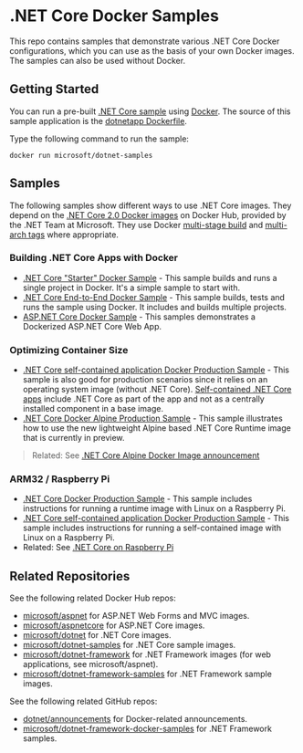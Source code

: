 # .NET Core Docker Samples

This repo contains samples that demonstrate various .NET Core Docker configurations, which you can use as the basis of your own Docker images. The samples can also be used without Docker.

## Getting Started

You can run a pre-built [.NET Core sample](https://hub.docker.com/r/microsoft/dotnet-samples/) using [Docker](https://www.docker.com/products/docker). The source of this sample application is the [dotnetapp Dockerfile](dotnetapp/Dockerfoile).

Type the following command to run the sample:

```console
docker run microsoft/dotnet-samples
```

## Samples

The following samples show different ways to use .NET Core images. They depend on the [.NET Core 2.0 Docker images](https://hub.docker.com/r/microsoft/dotnet/) on Docker Hub, provided by the .NET Team at Microsoft. They use Docker [multi-stage build](https://github.com/dotnet/announcements/issues/18) and [multi-arch tags](https://github.com/dotnet/announcements/issues/14) where appropriate.

### Building .NET Core Apps with Docker

* [.NET Core "Starter" Docker Sample](dotnetapp-prod) - This sample builds and runs a single project in Docker. It's a simple sample to start with.
* [.NET Core End-to-End Docker Sample](dotnetapp-dev) - This sample builds, tests and runs the sample using Docker. It includes and builds multiple projects.
* [ASP.NET Core Docker Sample](aspnetapp) - This samples demonstrates a Dockerized ASP.NET Core Web App.

### Optimizing Container Size

* [.NET Core self-contained application Docker Production Sample](dotnetapp-selfcontained) - This sample is also good for production scenarios since it relies on an operating system image (without .NET Core). [Self-contained .NET Core apps](https://docs.microsoft.com/dotnet/articles/core/deploying/) include .NET Core as part of the app and not as a centrally installed component in a base image.
* [.NET Core Docker Alpine Production Sample](dotnetapp-prod-alpine-preview) - This sample illustrates how to use the new lightweight Alpine based .NET Core Runtime image that is currently in preview.

> Related: See [.NET Core Alpine Docker Image announcement](https://github.com/dotnet/dotnet-docker-nightly/issues/500)

### ARM32 / Raspberry Pi

* [.NET Core Docker Production Sample](dotnetapp-prod) - This sample includes instructions for running a runtime image with Linux on a Raspberry Pi.
* [.NET Core self-contained application Docker Production Sample](dotnetapp-selfcontained) - This sample includes instructions for running a self-contained image with Linux on a Raspberry Pi.
* Related: See [.NET Core on Raspberry Pi](https://github.com/dotnet/core/blob/master/samples/RaspberryPiInstructions.md)

## Related Repositories

See the following related Docker Hub repos:

* [microsoft/aspnet](https://hub.docker.com/r/microsoft/aspnet/) for ASP.NET Web Forms and MVC images.
* [microsoft/aspnetcore](https://hub.docker.com/r/microsoft/aspnetcore/) for ASP.NET Core images.
* [microsoft/dotnet](https://hub.docker.com/r/microsoft/dotnet/) for .NET Core images.
* [microsoft/dotnet-samples](https://hub.docker.com/r/microsoft/dotnet-samples/) for .NET Core sample images.
* [microsoft/dotnet-framework](https://hub.docker.com/r/microsoft/dotnet-framework/) for .NET Framework images (for web applications, see microsoft/aspnet).
* [microsoft/dotnet-framework-samples](https://hub.docker.com/r/microsoft/dotnet-framework-samples/) for .NET Framework sample images.

See the following related GitHub repos:

* [dotnet/announcements](https://github.com/dotnet/announcements/labels/Docker) for Docker-related announcements.
* [microsoft/dotnet-framework-docker-samples](https://github.com/microsoft/dotnet-framework-docker-samples/) for .NET Framework samples.
